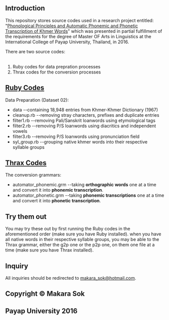 <h2>Introduction</h2>
<p>This repository stores source codes used in a research project entitled: "<a href="http://ic.payap.ac.th/international-graduate/linguistics-ma/graduates-theses/">Phonological Principles and Automatic Phonemic and Phonetic Transcription of Khmer Words</a>" which was presented in partial fulfillment of the requirements for the degree of Master OF Arts in Linguistics at the International College of Payap University, Thailand, in 2016.</p>

There are two source codes:
    <ol>     
        <li>Ruby codes for data prepration processes</li>
        <li>Thrax codes for the conversion processes</li>
    </ol> 

    
<h2><a href="https://www.ruby-lang.org/en/">Ruby Codes</a></h2>
Data Preparation (Dataset 02):
    <ul>     
        <li>data --containing 18,948 entries from Khmer-Khmer Dictionary (1967)</li>
        <li>cleanup.rb --removing stray characters, prefixes and duplicate entries</li>
        <li>filter1.rb --removing Pali/Sanskrit loanwords using etymological tags</li>
        <li>filter2.rb --removing P/S loanwords using diacritics and independent vowels</li>
        <li>filter3.rb --removing P/S loanwords using pronunciation field</li>
        <li>syl_group.rb --grouping native khmer words into their respective syllable groups</li>
    </ul> 

<h2><a href="http://openfst.cs.nyu.edu/twiki/bin/view/GRM/ThraxQuickTour">Thrax Codes</a></h2>
The conversion grammars:
    <ul>     
        <li>automator_phonemic.grm --taking <b>orthographic words</b> one at a time and convert it into <b>phonemic transcription</b>.</li>
        <li>automator_phonetic.grm --taking <b>phonemic transcriptions</b> one at a time and convert it into <b>phonetic transcription</b>.</li>
    </ul> 
    
<h2>Try them out</h2>
You may try these out by first running the Ruby codes in the aforementioned order (make sure you have Ruby installed). 
when you have all native words in their respective syllable groups, you may be able to the Thrax grammar, either the g2p one or the p2p one, on them one file at a time (make sure you have Thrax installed).

<h2>Inquiry</h2>

All inquiries should be redirected to <a href="mailto:makara_sok@hotmail.com">makara_sok@hotmail.com</a>.

<h2>Copyright &copy; Makara Sok</h2>
<h2>Payap University 2016</h2>